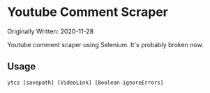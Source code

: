 # Youtube Comment Scraper

Originally Written: 2020-11-28

Youtube comment scaper using Selenium. It's probably broken now.

## Usage

```
ytcs [savepath] [VideoLink] [Boolean-ignoreErrors]
```